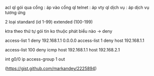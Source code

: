 acl
ql gói qua cổng : áp vào cổng
ql telnet : áp vty
ql dịch vụ : áp dịch vụ tương ứng

2 loại standard (id 1-99)
extended (100-199)

ktra
theo thứ tự
gói tin ko thuộc phát biểu nào -> deny


access-list 1 deny 192.168.1.1 0.0.0.0
access-list 1 deny host 192.168.1.1

access-list 100 deny icmp host 192.168.1.1 host 192.168.2.1

int g0/0
ip access-group 1 out

(https://gist.github.com/markandey/2225894)
